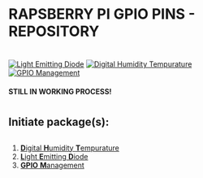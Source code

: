 # RAPSBERRY PI GPIO PINS - REPOSITORY <h1> 

[![Light Emitting Diode](https://github.com/lyscm/lyscm.rpi.gpio-pins/actions/workflows/light-emitting-diode-CI.yml/badge.svg?branch=master)](https://github.com/lyscm/lyscm.rpi.gpio-pins/actions/workflows/light-emitting-diode-CI.yml) 
[![Digital Humidity Tempurature](https://github.com/lyscm/lyscm.rpi.gpio-pins/actions/workflows/digital-humidity-tempurature-CI.yml/badge.svg?branch=master)](https://github.com/lyscm/lyscm.rpi.gpio-pins/actions/workflows/digital-humidity-tempurature-CI.yml)
[![GPIO Management](https://github.com/lyscm/lyscm.rpi.gpio-pins/actions/workflows/gpio-management-CI.yml/badge.svg)](https://github.com/lyscm/lyscm.rpi.gpio-pins/actions/workflows/gpio-management-CI.yml)

#### STILL IN WORKING PROCESS!

#  <h1> 
## Initiate package(s): <h2> 

1. [**D**igital **H**umidity **T**empurature](digital-humidity-tempurature/README.md)
2. [**L**ight **E**mitting **D**iode](light-emitting-diode/README.md)
3. [**GPIO** **M**anagement](gpio-management/README.md)
    


